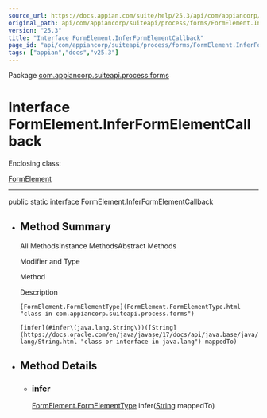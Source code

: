 ```yaml
---
source_url: https://docs.appian.com/suite/help/25.3/api/com/appiancorp/suiteapi/process/forms/FormElement.InferFormElementCallback.html
original_path: api/com/appiancorp/suiteapi/process/forms/FormElement.InferFormElementCallback.html
version: "25.3"
title: "Interface FormElement.InferFormElementCallback"
page_id: "api/com/appiancorp/suiteapi/process/forms/FormElement.InferFormElementCallback"
tags: ["appian","docs","v25.3"]
---
```



Package [com.appiancorp.suiteapi.process.forms](package-summary.html)

# Interface FormElement.InferFormElementCallback

Enclosing class:

[FormElement](FormElement.html "class in com.appiancorp.suiteapi.process.forms")

* * *

public static interface FormElement.InferFormElementCallback

-   ## Method Summary

    All MethodsInstance MethodsAbstract Methods

    Modifier and Type

    Method

    Description

    `[FormElement.FormElementType](FormElement.FormElementType.html "class in com.appiancorp.suiteapi.process.forms")`

    `[infer](#infer\(java.lang.String\))([String](https://docs.oracle.com/en/java/javase/17/docs/api/java.base/java/lang/String.html "class or interface in java.lang") mappedTo)`

-   ## Method Details

    -   ### infer

        [FormElement.FormElementType](FormElement.FormElementType.html "class in com.appiancorp.suiteapi.process.forms") infer([String](https://docs.oracle.com/en/java/javase/17/docs/api/java.base/java/lang/String.html "class or interface in java.lang") mappedTo)
